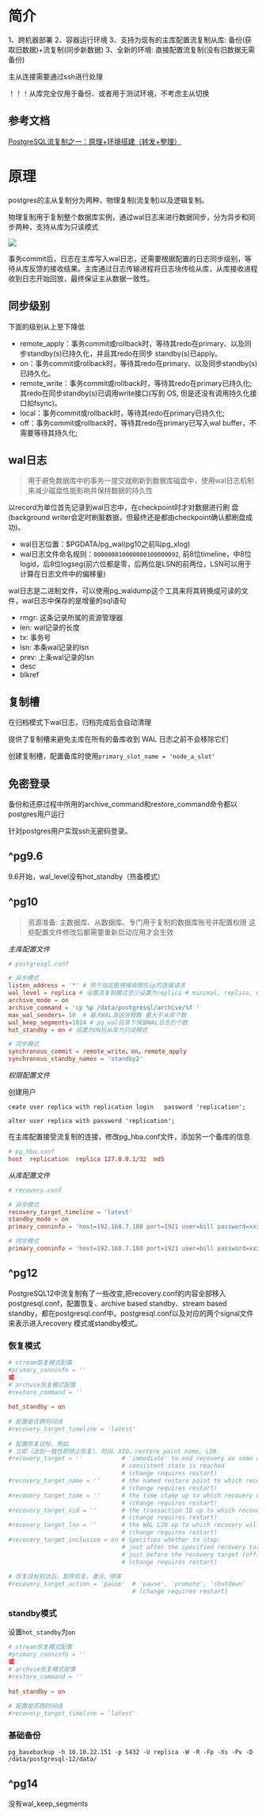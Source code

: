 # 简介

1、跨机器部署
2、容器运行环境
3、支持为现有的主库配置流复制从库: 备份(获取旧数据)+流复制(同步新数据)
3、全新的环境: 直接配置流复制(没有旧数据无需备份)

主从连接需要通过ssh进行处理

！！！从库完全仅用于备份、或者用于测试环境，不考虑主从切换

## 参考文档

[PostgreSQL流复制之一：原理+环境搭建（转发+整理）](https://www.cnblogs.com/yickel/p/11161706.html)

# 原理

postgres的主从复制分为两种，物理复制(流复制)以及逻辑复制。

物理复制用于复制整个数据库实例，通过wal日志来进行数据同步，分为异步和同步两种，支持从库为只读模式

![](./assets/%E6%B5%81%E5%A4%8D%E5%88%B6%E5%8E%9F%E7%90%86.png)

事务commit后，日志在主库写入wal日志，还需要根据配置的日志同步级别，等待从库反馈的接收结果。主库通过日志传输进程将日志块传给从库，从库接收进程收到日志开始回放，最终保证主从数据一致性。

## 同步级别

下面的级别从上至下降低

- remote_apply：事务commit或rollback时，等待其redo在primary、以及同步standby(s)已持久化，并且其redo在同步
standby(s)已apply。
- on：事务commit或rollback时，等待其redo在primary、以及同步standby(s)已持久化。
- remote_write：事务commit或rollback时，等待其redo在primary已持久化; 其redo在同步standby(s)已调用write接口(写到 OS, 但是还没有调用持久化接口如fsync)。
- local：事务commit或rollback时，等待其redo在primary已持久化;
- off：事务commit或rollback时，等待其redo在primary已写入wal buffer，不需要等待其持久化;

## wal日志

> 用于避免数据库中的事务一提交就刷新到数据库磁盘中，使用wal日志机制来减少磁盘性能影响并保持数据的持久性

以record为单位首先记录到wal日志中，在checkpoint时才对数据进行刷
盘(background writer会定时刷脏数据，但最终还是都由checkpoint确认都刷盘成功)。

- wal日志位置：$PGDATA/pg_wal(pg10之前叫pg_xlog)
- wal日志文件命名规则：`000000010000000100000092`, 前8位timeline，中8位logid，后8位logseg(前六位都是零，后两位是LSN的前两位，LSN可以用于计算在日志文件中的偏移量)

wal日志是二进制文件，可以使用pg_waldump这个工具来将其转换成可读的文件，wal日志中保存的是增量的sql语句

- rmgr: 这条记录所属的资源管理器
- len: wal记录的长度
- tx: 事务号
- lsn: 本条wal记录的lsn
- prev: 上条wal记录的lsn
- desc
- blkref

## 复制槽

在归档模式下wal日志，归档完成后会自动清理

提供了复制槽来避免主库在所有的备库收到 WAL 日志之前不会移除它们

创建复制槽，配置备库时使用`primary_slot_name = 'node_a_slot'`

## 免密登录

备份和还原过程中所用的archive_command和restore_command命令都以postgres用户运行

针对postgres用户实现ssh无密码登录。

## ^pg9.6

9.6开始，wal_level没有hot_standby（热备模式） 

## ^pg10

> 资源准备: 主数据库、从数据库、专门用于复制的数据库账号并配置权限
> 这些配置文件修改后都需要重新启动应用才会生效

*主库配置文件*

```conf
# postgresql.conf

# 异步模式
listen_address = '*' # 用于指定能够接收哪些ip的连接请求
wal_level = replica # 设置流复制模式至少设置为replica # minimal, replica, or logical
archive_mode = on 
archive_command = 'cp %p /data/postgresql/archive/%f '
max_wal_senders= 10  # 最大WAL发送进程数 要大于从库个数
wal_keep_segments=1024 # pg_wal目录下保留WAL日志的个数
hot_standby = on # 设置为ON后从库为只读模式

# 同步模式
synchronous_commit = remote_write、on、remote_apply
synchronous_standby_names = 'standby2'
```

*权限配置文件*

创建用户 

```shell
ceate user replica with replication login   password 'replication'; 

alter user replica with password 'replication'; 
```

在主库配置接受流复制的连接，修改pg_hba.conf文件，添加另一个备库的信息

```conf
# pg_hba.conf
host  replication  replica 127.0.0.1/32  md5
```

*从库配置文件*

```conf
# recovery.conf

# 异步模式
recovery_target_timeline = 'latest'
standby_mode = on
primary_conninfo = 'host=192.168.7.180 port=1921 user=bill password=xxx'

# 同步模式
primary_conninfo = 'host=192.168.7.180 port=1921 user=bill password=xxx application_name=standby2'
```

## ^pg12

PostgreSQL12中流复制有了一些改变,把recovery.conf的内容全部移入postgresql.conf，配置恢复、archive based standby、stream based standby，都在postgresql.conf中。postgresql.conf以及对应的两个signal文件来表示进入recovery 模式或standby模式。

### 恢复模式



```conf
# stream恢复模式配置  
#primary_conninfo = ''  
或  
# archvie恢复模式配置  
#restore_command = ''  
  
hot_standby = on   
  
# 配置是否跨时间线  
#recovery_target_timeline = 'latest'  
  
# 配置恢复目标，例如  
# 立即（达到一致性即停止恢复）、时间、XID、restore point name, LSN.  
#recovery_target = ''           # 'immediate' to end recovery as soon as a  
                                # consistent state is reached  
                                # (change requires restart)  
#recovery_target_name = ''      # the named restore point to which recovery will proceed  
                                # (change requires restart)  
#recovery_target_time = ''      # the time stamp up to which recovery will proceed  
                                # (change requires restart)  
#recovery_target_xid = ''       # the transaction ID up to which recovery will proceed  
                                # (change requires restart)  
#recovery_target_lsn = ''       # the WAL LSN up to which recovery will proceed  
                                # (change requires restart)  
#recovery_target_inclusive = on # Specifies whether to stop:  
                                # just after the specified recovery target (on)  
                                # just before the recovery target (off)  
                                # (change requires restart)  
  
# 恢复目标到达后，暂停恢复、激活、停库  
#recovery_target_action = 'pause'  # 'pause', 'promote', 'shutdown'  
                                   # (change requires restart) 
```

### standby模式

设置`hot_standby`为`on`

```conf
# stream恢复模式配置  
#primary_conninfo = ''  
或   
# archvie恢复模式配置  
#restore_command = ''  
  
hot_standby = on   
  
# 配置是否跨时间线  
#recovery_target_timeline = 'latest'  
```


### 基础备份

```shell
pg_basebackup -h 10.10.22.151 -p 5432 -U replica -W -R -Fp -Xs -Pv -D /data/postgresql-12/data/
```

## ^pg14

没有wal_keep_segments